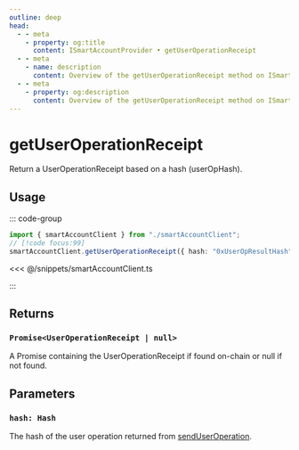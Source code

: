 ```yaml
---
outline: deep
head:
  - - meta
    - property: og:title
      content: ISmartAccountProvider • getUserOperationReceipt
  - - meta
    - name: description
      content: Overview of the getUserOperationReceipt method on ISmartAccountProvider
  - - meta
    - property: og:description
      content: Overview of the getUserOperationReceipt method on ISmartAccountProvider
---
```


# getUserOperationReceipt

Return a UserOperationReceipt based on a hash (userOpHash).

## Usage

::: code-group

```ts [example.ts]
import { smartAccountClient } from "./smartAccountClient";
// [!code focus:99]
smartAccountClient.getUserOperationReceipt({ hash: "0xUserOpResultHash" });
```

<<< @/snippets/smartAccountClient.ts

:::

## Returns

### `Promise<UserOperationReceipt | null>`

A Promise containing the UserOperationReceipt if found on-chain or null if not found.

## Parameters

### `hash: Hash`

The hash of the user operation returned from [sendUserOperation](./sendUserOperation).
